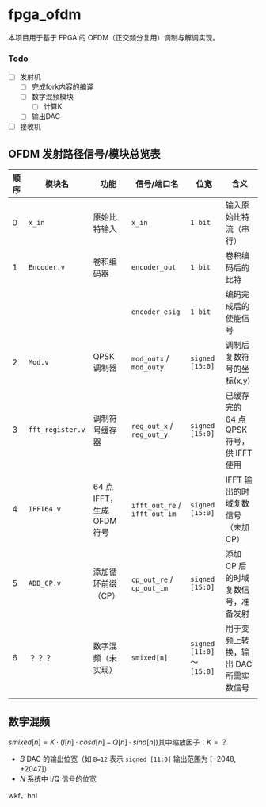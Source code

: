 # fpga_ofdm

本项目用于基于 FPGA 的 OFDM（正交频分复用）调制与解调实现。

### Todo

- [ ] 发射机
  - [ ] 完成fork内容的编译
  - [ ] 数字混频模块
    - [ ] 计算K
  - [ ] 输出DAC
- [ ] 接收机

## OFDM 发射路径信号/模块总览表

| 顺序 | 模块名           | 功能                     | 信号/端口名                   | 位宽                      | 含义                                     |
| ---- | ---------------- | ------------------------ | ----------------------------- | ------------------------- | ---------------------------------------- |
| 0    | `x_in`           | 原始比特输入             | `x_in`                        | `1 bit`                   | 输入原始比特流（串行）                   |
| 1    | `Encoder.v`      | 卷积编码器               | `encoder_out`                 | `1 bit`                   | 卷积编码后的比特                         |
|      |                  |                          | `encoder_esig`                | `1 bit`                   | 编码完成后的使能信号                     |
| 2    | `Mod.v`          | QPSK 调制器              | `mod_outx` / `mod_outy`       | `signed [15:0]`           | 调制后复数符号的坐标(x,y)                |
| 3    | `fft_register.v` | 调制符号缓存器           | `reg_out_x` / `reg_out_y`     | `signed [15:0]`           | 已缓存完的 64 点 QPSK 符号，供 IFFT 使用 |
| 4    | `IFFT64.v`       | 64 点 IFFT，生成OFDM符号 | `ifft_out_re` / `ifft_out_im` | `signed [15:0]`           | IFFT 输出的时域复数信号（未加 CP）       |
| 5    | `ADD_CP.v`       | 添加循环前缀（CP）       | `cp_out_re` / `cp_out_im`     | `signed [15:0]`           | 添加 CP 后的时域复数信号，准备发射       |
| 6    | ？？？           | 数字混频（未实现）       | `smixed[n]`                   | `signed [11:0]`～`[15:0]` | 用于变频上转换，输出 DAC 所需实数信号    |
|      |                  |                          |                               |                           |                                          |

## **数字混频**

$smixed[n]=K⋅(I[n]⋅cosd[n]−Q[n]⋅sind[n])$​
其中缩放因子：$K = ？$

- $B$         DAC 的输出位宽（如 `B=12` 表示 `signed [11:0]` 输出范围为 $[-2048, +2047]$） 
- $N$        系统中 I/Q 信号的位宽 



wkf、hhl
